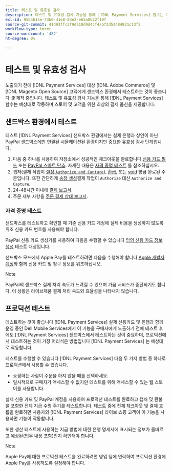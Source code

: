 ```yaml
---
title: 테스트 및 유효성 검사
description: 테스트 및 유효성 검사 기능을 통해 [!DNL Payment Services] 함수는 예상대로 작동하며 고객에게 최상의 결제 옵션을 제공합니다
exl-id: 95b4615e-73b0-41e8-83e2-e65a0b22f10f
source-git-commit: 41d93ffc2f9d518d9d4cf4abf2d53484821c13f2
workflow-type: tm+mt
source-wordcount: '482'
ht-degree: 0%

---
```


# 테스트 및 유효성 검사

노출되기 전에 [!DNL Payment Services] 대상 [!DNL Adobe Commerce] 및 [!DNL Magento Open Source] 고객에게 샌드박스 환경에서 테스트하는 것이 좋습니다 _및_ 제작 중입니다. 테스트 및 유효성 검사 기능을 통해 [!DNL Payment Services] 함수는 예상대로 작동하며 스토어 및 고객을 위한 최상의 결제 옵션을 제공합니다.

## 샌드박스 환경에서 테스트

테스트 [!DNL Payment Services] 샌드박스 환경에서는 실제 은행과 상인이 아닌 PayPal 샌드박스에만 연결된 시뮬레이션된 환경이지만 중요한 유효성 검사 단계입니다.

1. 다음 중 하나를 사용하여 저장소에서 성공적인 체크아웃을 완료합니다 [신용 카드 필드](payments-options.md#credit-card-fields) 또는 [PayPal 스마트 단추](payments-options.md#paypal-smart-buttons). 자세한 내용은 [자격 증명 테스트](#testing-credentials) 를 참조하십시오.
1. 캡처(결제 작업이 [설정 `Authorize and Capture`](onboard.md#set-payment-services-as-payment-method)), [환급](refunds.md), 또는 [void](voids.md) 방금 완료된 주문입니다. 또한 간단하게 [송장 생성](https://docs.magento.com/user-guide/sales/invoice-create.html)결제 작업이 `Authorize` 대신 `Authorize and Capture`.
1. 24-48시간 이내에 [결제 보고서](payouts.md).
1. 주문 세부 사항을 [주문 결제 상태 보고서](order-payment-status.md).

### 자격 증명 테스트

샌드박스를 테스트하고 확인할 때 기존 신용 카드 계정에 실제 비용을 생성하지 않도록 위조 신용 카드 번호를 사용해야 합니다.

PayPal 신용 카드 생성기를 사용하여 다음을 수행할 수 있습니다 [임의 신용 카드 정보 생성](https://www.paypal.com/us/smarthelp/article/where-can-i-find-test-credit-card-numbers-ts2157) 테스트 대상입니다.

샌드박스 모드에서 Apple Pay를 테스트하려면 다음을 수행해야 합니다 [Apple 개발자 계정](https://developer.apple.com/programs/enroll/)와 함께 신용 카드 및 청구 정보를 위조하십시오.

>[!NOTE]
>
>PayPal의 샌드박스 결제 처리 속도가 느려질 수 있으며 가끔 서비스가 중단되기도 합니다. 이 상황은 라이브제품 결제 처리 속도와 효율성을 나타내지 않습니다.

## 프로덕션 테스트

테스트하는 것이 좋습니다 [!DNL Payment Services] 실제 신용카드 및 은행과 함께 운영 중인 Dell Mobile Services에서 이 기능을 구매자에게 노출하기 전에 테스트 후에도 [!DNL Payment Services] 샌드박스에서 테스트하는 것이 중요하며, 프로덕션에서 테스트하는 것이 가장 어리석은 방법입니다 [!DNL Payment Services] 는 예상대로 작동합니다.

테스트를 수행할 수 있습니다 [!DNL Payment Services] 다음 두 가지 방법 중 하나로 프로덕션에서 사용할 수 있습니다.

* 쇼핑하는 사람이 주문을 하지 않을 때를 선택하세요.
* 일시적으로 구매자가 액세스할 수 없지만 테스트를 위해 액세스할 수 있는 웹 스토어를 사용합니다.

실제 신용 카드 및 PayPal 계정을 사용하여 프로덕션 테스트를 완료하고 캡처 및 환불을 포함한 전체 지급 수명 주기를 테스트합니다. 테스트 중에 전체 체크아웃 및 결제 흐름을 완료하면 사용자의 [!DNL Payment Services] 라이브 쇼핑 고객이 이 기능을 사용하면 기능이 작동합니다.

또한 생산 테스트에 사용하는 지급 방법에 대한 은행 명세서에 표시되는 정보가 올바르고 예상된(업무 내용 포함)인지 확인해야 합니다.

>[!NOTE]
>
>Apple Pay에 대한 프로덕션 테스트를 완료하려면 영업 팀에 연락하여 프로덕션 환경에 Apple Pay를 사용하도록 설정해야 합니다.

